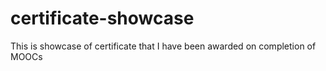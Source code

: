# certificate-showcase
This is showcase of certificate that I have been awarded on completion of MOOCs
